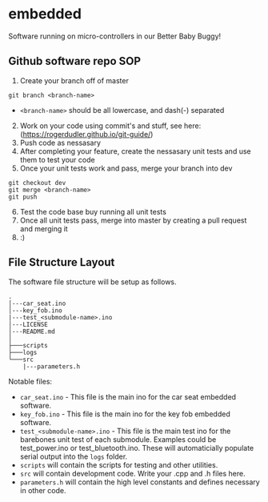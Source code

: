 # embedded
Software running on micro-controllers in our Better Baby Buggy!


## Github software repo SOP
1. Create your branch off of master
```
git branch <branch-name>
```
* `<branch-name>` should be all lowercase, and dash(-) separated
2. Work on your code using commit's and stuff, see here: (https://rogerdudler.github.io/git-guide/)
3. Push code as nessasary
4. After completing your feature, create the nessasary unit tests and use them to test your code
5. Once your unit tests work and pass, merge your branch into dev
```
git checkout dev
git merge <branch-name>
git push
```
6. Test the code base buy running all unit tests
7. Once all unit tests pass, merge into master by creating a pull request and merging it
8. :)

## File Structure Layout
The software file structure will be setup as follows.
```
.
│---car_seat.ino
│---key_fob.ino
|---test_<submodule-name>.ino
│---LICENSE
│---README.md
│
├───scripts
├───logs
└───src
    |---parameters.h
```


Notable files:
*  ```car_seat.ino``` - This file is the main ino for the car seat embedded software.
*  ```key_fob.ino``` - This file is the main ino for the key fob embedded software.
*  ```test_<submodule-name>.ino``` - This file is the main test ino for the barebones unit test of each submodule. Examples could be test_power.ino or test_bluetooth.ino. These will automaticially populate serial output into the ```logs``` folder.
* ```scripts``` will contain the scripts for testing and other utilities.
* ```src``` will contain development code. Write your .cpp and .h files here.
* ```parameters.h``` will contain the high level constants and defines necessary in other code. 

